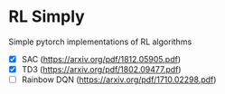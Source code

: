 # RL Simply

Simple pytorch implementations of RL algorithms

- [x] SAC (https://arxiv.org/pdf/1812.05905.pdf)
- [x] TD3 (https://arxiv.org/pdf/1802.09477.pdf)
- [ ] Rainbow DQN (https://arxiv.org/pdf/1710.02298.pdf)
